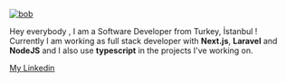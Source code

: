
[![bob](https://media.giphy.com/media/4BnnmOr00GGsw/giphy-downsized-large.gif "bob")](https://media.giphy.com/media/4BnnmOr00GGsw/giphy-downsized-large.gif "bob")

Hey everybody , I am a Software Developer from Turkey, İstanbul ! 
<br />
Currently I am working as full stack developer with **Next.js**, **Laravel** and **NodeJS** and I also use **typescript** in the projects I've working on.

[My Linkedin](https://www.linkedin.com/in/erhan-a%C5%9F%C4%B1k-8a8875206 "My Linkedin") 
